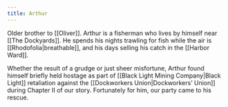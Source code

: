 ```yaml
---
title: Arthur
---
```


Older brother to [[Oliver]]. Arthur is a fisherman who lives by himself near [[The Dockyards]]. He spends his nights trawling for fish while the air is [[Rhodofolia|breathable]], and his days selling his catch in the [[Harbor Ward]].

Whether the result of a grudge or just sheer misfortune, Arthur found himself briefly held hostage as part of [[Black Light Mining Company|Black Light]] retaliation against the [[Dockworkers Union|Dockworkers’ Union]] during Chapter II of our story. Fortunately for him, our party came to his rescue.